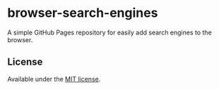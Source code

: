# browser-search-engines
A simple GitHub Pages repository for easily add search engines to the browser.

## License
Available under the [MIT license](LICENSE.md).
